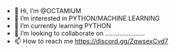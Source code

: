 - 👋 Hi, I’m @OCTAMIUM
- 👀 I’m interested in PYTHON/MACHINE LEARNING
- 🌱 I’m currently learning PYTHON
- 💞️ I’m looking to collaborate on ......................
- 📫 How to reach me https://discord.gg/ZqwsexCvd7

<!---
OCTAMIUM/OCTAMIUM is a ✨ special ✨ repository because its `README.md` (this file) appears on your GitHub profile.
You can click the Preview link to take a look at your changes.
--->
